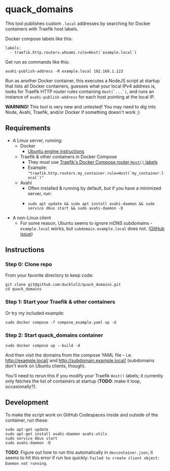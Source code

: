 # quack_domains

This tool publishes custom `.local` addresses by searching for Docker containers with Traefik host labels.

Docker compose labels like this:

```
labels:
  - traefik.http.routers.whoami.rule=Host(`example.local`)
```

Get run as commands like this:

```
avahi-publish-address -R example.local 192.168.1.123
```

Run as another Docker container, this executes a NodeJS script at startup that lists all Docker containers, guesses what your local IPv4 address is, looks for Traefik HTTP router rules containing ``Host(`...`)``, and runs an instance of `avahi-publish-address` for each host pointing at the local IP.

__WARNING!__ This tool is very new and untested! You may need to dig into Node, Avahi, Traefik, and/or Docker if something doesn't work ;)

## Requirements

 - A Linux server, running:
   - Docker
     - [Ubuntu engine instructions](https://docs.docker.com/engine/install/ubuntu/)
   - Traefik & other containers in Docker Compose
     - They must use [Traefik's Docker Compose router `Host()` labels](https://doc.traefik.io/traefik/user-guides/docker-compose/basic-example/)
     - Example: ``"traefik.http.routers.my_container.rule=Host(`my_container.local`)"``
   - Avahi
     - Often installed & running by default, but if you have a minimized server, run:
     - ```
       sudo apt update && sudo apt install avahi-daemon && sudo service dbus start && sudo avahi-daemon -D
       ```
 - A non-Linux client
    - For some reason, Ubuntu seems to ignore mDNS subdomains - `example.local` works, but `subdomain.example.local` does not. ([GitHub issue](https://github.com/ducklol2/quack_domains/issues/1))

## Instructions

### Step 0: Clone repo

From your favorite directory to keep code:

```
git clone git@github.com:ducklol2/quack_domains.git
cd quack_domains
```

### Step 1: Start your Traefik & other containers

Or try my included example:

```
sudo docker compose -f compose_example.yaml up -d
```

### Step 2: Start quack_domains container

```
sudo docker compose up --build -d
```

And then visit the domains from the compose YAML file - i.e. http://example.local/ and http://subdomain.example.local/ (subdomains don't work on Ubuntu clients, though).

You'll need to rerun this if you modify your Traefik `Host()` labels; it currently only fetches the list of containers at startup (__TODO__: make it loop, occasionally?).

## Development

To make the script work on GitHub Codespaces inside and outside of the container, run these:

```
sudo apt-get update
sudo apt-get install avahi-daemon avahi-utils
sudo service dbus start
sudo avahi-daemon -D
```

__TODO__: Figure out how to run this automatically in `devcontainer.json`; it seems to hit
this error if run too quickly: `Failed to create client object: Daemon not running`.
